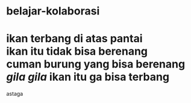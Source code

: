 # belajar-kolaborasi
ikan terbang di atas pantai  
ikan itu tidak bisa berenang  
cuman burung yang bisa berenang  
*gila gila* 
ikan itu ga bisa terbang  
==
astaga
